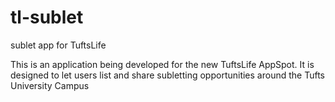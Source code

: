 tl-sublet
=========

sublet app for TuftsLife

This is an application being developed for the new TuftsLife AppSpot.  It is designed to let users list and share
subletting opportunities around the Tufts University Campus

